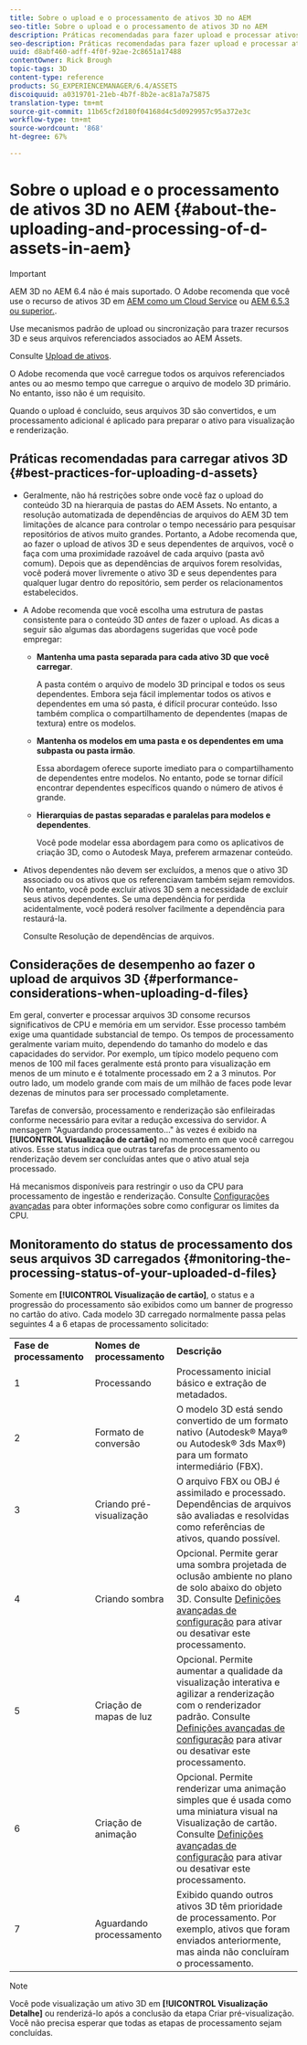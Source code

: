 ```yaml
---
title: Sobre o upload e o processamento de ativos 3D no AEM
seo-title: Sobre o upload e o processamento de ativos 3D no AEM
description: Práticas recomendadas para fazer upload e processar ativos 3D.
seo-description: Práticas recomendadas para fazer upload e processar ativos 3D.
uuid: d8abf460-adff-4f0f-92ae-2c8651a17488
contentOwner: Rick Brough
topic-tags: 3D
content-type: reference
products: SG_EXPERIENCEMANAGER/6.4/ASSETS
discoiquuid: a0319701-21eb-4b7f-8b2e-ac81a7a75875
translation-type: tm+mt
source-git-commit: 11b65cf2d180f04168d4c5d0929957c95a372e3c
workflow-type: tm+mt
source-wordcount: '868'
ht-degree: 67%

---
```



# Sobre o upload e o processamento de ativos 3D no AEM {#about-the-uploading-and-processing-of-d-assets-in-aem}

>[!IMPORTANT]
>
>AEM 3D no AEM 6.4 não é mais suportado. O Adobe recomenda que você use o recurso de ativos 3D em [AEM como um Cloud Service](https://docs.adobe.com/content/help/en/experience-manager-cloud-service/assets/dynamicmedia/assets-3d.html) ou [AEM 6.5.3 ou superior.](https://docs.adobe.com/content/help/en/experience-manager-65/assets/dynamic/assets-3d.html).

Use mecanismos padrão de upload ou sincronização para trazer recursos 3D e seus arquivos referenciados associados ao AEM Assets.

Consulte [Upload de ativos](managing-assets-touch-ui.md#uploading-assets).

O Adobe recomenda que você carregue todos os arquivos referenciados antes ou ao mesmo tempo que carregue o arquivo de modelo 3D primário. No entanto, isso não é um requisito.

Quando o upload é concluído, seus arquivos 3D são convertidos, e um processamento adicional é aplicado para preparar o ativo para visualização e renderização.

## Práticas recomendadas para carregar ativos 3D {#best-practices-for-uploading-d-assets}

* Geralmente, não há restrições sobre onde você faz o upload do conteúdo 3D na hierarquia de pastas do AEM Assets. No entanto, a resolução automatizada de dependências de arquivos do AEM 3D tem limitações de alcance para controlar o tempo necessário para pesquisar repositórios de ativos muito grandes. Portanto, a Adobe recomenda que, ao fazer o upload de ativos 3D e seus dependentes de arquivos, você o faça com uma proximidade razoável de cada arquivo (pasta avô comum). Depois que as dependências de arquivos forem resolvidas, você poderá mover livremente o ativo 3D e seus dependentes para qualquer lugar dentro do repositório, sem perder os relacionamentos estabelecidos.
* A Adobe recomenda que você escolha uma estrutura de pastas consistente para o conteúdo 3D *antes* de fazer o upload. As dicas a seguir são algumas das abordagens sugeridas que você pode empregar:

   * **Mantenha uma pasta separada para cada ativo 3D que você carregar**.

      A pasta contém o arquivo de modelo 3D principal e todos os seus dependentes. Embora seja fácil implementar todos os ativos e dependentes em uma só pasta, é difícil procurar conteúdo. Isso também complica o compartilhamento de dependentes (mapas de textura) entre os modelos.

   * **Mantenha os modelos em uma pasta e os dependentes em uma subpasta ou pasta irmão**.

      Essa abordagem oferece suporte imediato para o compartilhamento de dependentes entre modelos. No entanto, pode se tornar difícil encontrar dependentes específicos quando o número de ativos é grande.

   * **Hierarquias de pastas separadas e paralelas para modelos e dependentes**.

      Você pode modelar essa abordagem para como os aplicativos de criação 3D, como o Autodesk Maya, preferem armazenar conteúdo.

* Ativos dependentes não devem ser excluídos, a menos que o ativo 3D associado ou os ativos que os referenciavam também sejam removidos. No entanto, você pode excluir ativos 3D sem a necessidade de excluir seus ativos dependentes. Se uma dependência for perdida acidentalmente, você poderá resolver facilmente a dependência para restaurá-la.

   Consulte Resolução de dependências de arquivos.

## Considerações de desempenho ao fazer o upload de arquivos 3D {#performance-considerations-when-uploading-d-files}

Em geral, converter e processar arquivos 3D consome recursos significativos de CPU e memória em um servidor. Esse processo também exige uma quantidade substancial de tempo. Os tempos de processamento geralmente variam muito, dependendo do tamanho do modelo e das capacidades do servidor. Por exemplo, um típico modelo pequeno com menos de 100 mil faces geralmente está pronto para visualização em menos de um minuto e é totalmente processado em 2 a 3 minutos. Por outro lado, um modelo grande com mais de um milhão de faces pode levar dezenas de minutos para ser processado completamente.

Tarefas de conversão, processamento e renderização são enfileiradas conforme necessário para evitar a redução excessiva do servidor. A mensagem &quot;Aguardando processamento...&quot; às vezes é exibido na **[!UICONTROL Visualização de cartão]** no momento em que você carregou ativos. Esse status indica que outras tarefas de processamento ou renderização devem ser concluídas antes que o ativo atual seja processado.

Há mecanismos disponíveis para restringir o uso da CPU para processamento de ingestão e renderização. Consulte [Configurações avançadas](advanced-config-3d.md) para obter informações sobre como configurar os limites da CPU.

## Monitoramento do status de processamento dos seus arquivos 3D carregados {#monitoring-the-processing-status-of-your-uploaded-d-files}

Somente em **[!UICONTROL Visualização de cartão]**, o status e a progressão do processamento são exibidos como um banner de progresso no cartão do ativo. Cada modelo 3D carregado normalmente passa pelas seguintes 4 a 6 etapas de processamento solicitado:

<table> 
 <tbody> 
  <tr> 
   <td><strong>Fase de processamento</strong><br /> </td> 
   <td><strong>Nomes de processamento</strong></td> 
   <td><strong>Descrição</strong></td> 
  </tr> 
  <tr> 
   <td>1</td> 
   <td>Processando</td> 
   <td>Processamento inicial básico e extração de metadados.</td> 
  </tr> 
  <tr> 
   <td>2</td> 
   <td>Formato de conversão</td> 
   <td>O modelo 3D está sendo convertido de um formato nativo (Autodesk® Maya® ou Autodesk® 3ds Max®) para um formato intermediário (FBX).</td> 
  </tr> 
  <tr> 
   <td>3</td> 
   <td>Criando pré-visualização</td> 
   <td>O arquivo FBX ou OBJ é assimilado e processado. Dependências de arquivos são avaliadas e resolvidas como referências de ativos, quando possível.</td> 
  </tr> 
  <tr> 
   <td>4</td> 
   <td>Criando sombra</td> 
   <td>Opcional. Permite gerar uma sombra projetada de oclusão ambiente no plano de solo abaixo do objeto 3D. Consulte <a href="/help/assets/advanced-config-3d.md">Definições avançadas de configuração</a> para ativar ou desativar este processamento.</td> 
  </tr> 
  <tr> 
   <td>5<br /> </td> 
   <td>Criação de mapas de luz</td> 
   <td>Opcional. Permite aumentar a qualidade da visualização interativa e agilizar a renderização com o renderizador padrão. Consulte <a href="/help/assets/advanced-config-3d.md">Definições avançadas de configuração</a> para ativar ou desativar este processamento.</td> 
  </tr> 
  <tr> 
   <td>6<br /> </td> 
   <td>Criação de animação</td> 
   <td>Opcional. Permite renderizar uma animação simples que é usada como uma miniatura visual na Visualização de cartão. Consulte <a href="/help/assets/advanced-config-3d.md">Definições avançadas de configuração</a> para ativar ou desativar este processamento.</td> 
  </tr> 
  <tr> 
   <td>7<br /> </td> 
   <td>Aguardando processamento</td> 
   <td>Exibido quando outros ativos 3D têm prioridade de processamento. Por exemplo, ativos que foram enviados anteriormente, mas ainda não concluíram o processamento.</td> 
  </tr> 
 </tbody> 
</table>

>[!NOTE]
>
>Você pode visualização um ativo 3D em **[!UICONTROL Visualização Detalhe]** ou renderizá-lo após a conclusão da etapa Criar pré-visualização. Você não precisa esperar que todas as etapas de processamento sejam concluídas.

